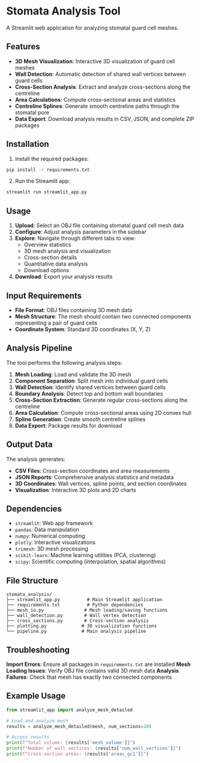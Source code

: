 # Stomata Analysis Tool

A Streamlit web application for analyzing stomatal guard cell meshes.

## Features

- **3D Mesh Visualization**: Interactive 3D visualization of guard cell meshes
- **Wall Detection**: Automatic detection of shared wall vertices between guard cells
- **Cross-Section Analysis**: Extract and analyze cross-sections along the centreline
- **Area Calculations**: Compute cross-sectional areas and statistics
- **Centreline Splines**: Generate smooth centreline paths through the stomatal pore
- **Data Export**: Download analysis results in CSV, JSON, and complete ZIP packages

## Installation

1. Install the required packages:
```bash
pip install -r requirements.txt
```

2. Run the Streamlit app:
```bash
streamlit run streamlit_app.py
```

## Usage

1. **Upload**: Select an OBJ file containing stomatal guard cell mesh data
2. **Configure**: Adjust analysis parameters in the sidebar
3. **Explore**: Navigate through different tabs to view:
   - Overview statistics
   - 3D mesh analysis and visualization
   - Cross-section details
   - Quantitative data analysis
   - Download options
4. **Download**: Export your analysis results

## Input Requirements

- **File Format**: OBJ files containing 3D mesh data
- **Mesh Structure**: The mesh should contain two connected components representing a pair of guard cells
- **Coordinate System**: Standard 3D coordinates (X, Y, Z)

## Analysis Pipeline

The tool performs the following analysis steps:

1. **Mesh Loading**: Load and validate the 3D mesh
2. **Component Separation**: Split mesh into individual guard cells
3. **Wall Detection**: Identify shared vertices between guard cells
4. **Boundary Analysis**: Detect top and bottom wall boundaries
5. **Cross-Section Extraction**: Generate regular cross-sections along the centreline
6. **Area Calculation**: Compute cross-sectional areas using 2D convex hull
7. **Spline Generation**: Create smooth centreline splines
8. **Data Export**: Package results for download

## Output Data

The analysis generates:

- **CSV Files**: Cross-section coordinates and area measurements
- **JSON Reports**: Comprehensive analysis statistics and metadata
- **3D Coordinates**: Wall vertices, spline points, and section coordinates
- **Visualization**: Interactive 3D plots and 2D charts

## Dependencies

- `streamlit`: Web app framework
- `pandas`: Data manipulation
- `numpy`: Numerical computing
- `plotly`: Interactive visualizations
- `trimesh`: 3D mesh processing
- `scikit-learn`: Machine learning utilities (PCA, clustering)
- `scipy`: Scientific computing (interpolation, spatial algorithms)

## File Structure

```
stomata_analysis/
├── streamlit_app.py          # Main Streamlit application
├── requirements.txt          # Python dependencies
├── mesh_io.py               # Mesh loading/saving functions
├── wall_detection.py        # Wall vertex detection
├── cross_sections.py        # Cross-section analysis
├── plotting.py             # 3D visualization functions
└── pipeline.py             # Main analysis pipeline
```

## Troubleshooting

**Import Errors**: Ensure all packages in `requirements.txt` are installed
**Mesh Loading Issues**: Verify OBJ file contains valid 3D mesh data
**Analysis Failures**: Check that mesh has exactly two connected components

## Example Usage

```python
from streamlit_app import analyze_mesh_detailed

# Load and analyze mesh
results = analyze_mesh_detailed(mesh, num_sections=20)

# Access results
print(f"Total volume: {results['mesh_volume']}")
print(f"Number of wall vertices: {results['num_wall_vertices']}")
print(f"Cross-section areas: {results['areas_gc1']}")
```